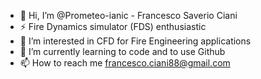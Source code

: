 - 👋 Hi, I’m @Prometeo-ianic - Francesco Saverio Ciani
- ⚡ Fire Dynamics simulator (FDS) enthusiastic
- 👀 I’m interested in CFD for Fire Engineering applications
- 🌱 I’m currently learning to code and to use Github
- 📫 How to reach me francesco.ciani88@gmail.com



